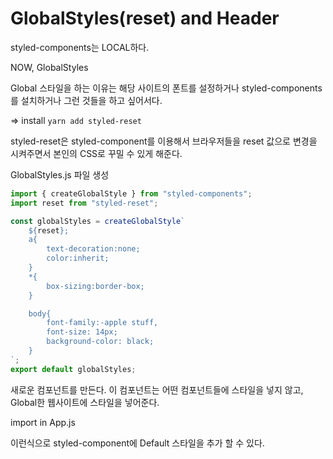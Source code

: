 # GlobalStyles(reset) and Header

styled-components는 LOCAL하다.

NOW,
GlobalStyles

Global 스타일을 하는 이유는 해당 사이트의 폰트를 설정하거나
styled-components를 설치하거나 그런 것들을 하고 싶어서다.

=>
install
`yarn add styled-reset`

styled-reset은 styled-component를 이용해서
브라우저들을 reset 값으로 변경을 시켜주면서 본인의 CSS로 꾸밀 수 있게 해준다.

GlobalStyles.js 파일 생성

```js
import { createGlobalStyle } from "styled-components";
import reset from "styled-reset";

const globalStyles = createGlobalStyle`
    ${reset};
    a{
        text-decoration:none;
        color:inherit;
    }
    *{
        box-sizing:border-box;
    }

    body{
        font-family:-apple stuff,
        font-size: 14px;
        background-color: black;
    }
`;
export default globalStyles;
```

새로운 컴포넌트를 만든다.
이 컴포넌트는 어떤 컴포넌트들에 스타일을 넣지 않고, Global한 웹사이트에 스타일을 넣어준다.

import <globalstyles> in App.js

이런식으로 styled-component에 Default 스타일을 추가 할 수 있다.
